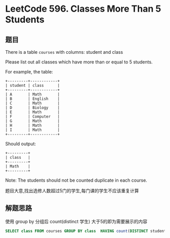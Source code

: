 # LeetCode 596. Classes More Than 5 Students
## 题目
There is a table ```courses``` with columns: student and class

Please list out all classes which have more than or equal to 5 students.

For example, the table:

```     
+---------+------------+
| student | class      |
+---------+------------+
| A       | Math       |
| B       | English    |
| C       | Math       |
| D       | Biology    |
| E       | Math       |
| F       | Computer   |
| G       | Math       |
| H       | Math       |
| I       | Math       |
+---------+------------+
```     

Should output:

```     
+---------+
| class   |
+---------+
| Math    |
+---------+
```     

Note:
The students should not be counted duplicate in each course.

题目大意,找出选修人数超过5门的学生,每门课的学生不应该重复计算

## 解题思路

使用 group by 分组后 count(distinct 学生) 大于5的即为需要展示的内容

```sql
SELECT class FROM courses GROUP BY class  HAVING count(DISTINCT student) >= 5;
```
